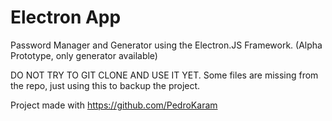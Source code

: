 # Electron App
Password Manager and Generator using the Electron.JS Framework. (Alpha Prototype, only generator available) 

DO NOT TRY TO GIT CLONE AND USE IT YET. Some files are missing from the repo, just using this to backup the project.

Project made with https://github.com/PedroKaram
